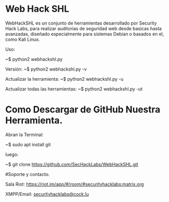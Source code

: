 # Web Hack SHL

WebHackSHL es un conjunto de herramientas desarrollado por Security Hack Labs, para realizar auditorias de seguridad web desde basicas hasta avanzadas, diseñado especialmente para sistemas Debian o basados en el, como Kali Linux.

Uso:

~$ python2 webhackshl.py

Versión: ~$ python2 webhackshl.py -v

Actualizar la herramienta: ~$ python2 webhackshl.py -u

Actualizar todas las herramientas: ~$ python2 webhackshl.py -ut


# Como Descargar de GitHub Nuestra Herramienta.
Abran la Terminal:

~$ sudo apt install git

luego:

~$ git clone https://github.com/SecHackLabs/WebHackSHL.git

#Soporte y contacto.

Sala Riot: https://riot.im/app/#/room/#securityhacklabs:matrix.org

XMPP/Email: securityhacklabs@cock.lu

